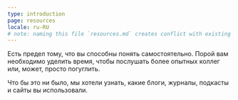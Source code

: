 ```yaml
---
type: introduction
page: resources
locale: ru-RU
# note: naming this file `resources.md` creates conflict with existing `resources.yml`
---
```


Есть предел тому, что вы способны понять самостоятельно. Порой вам необходимо уделить время, чтобы послушать более опытных коллег или, может, просто погуглить.

Что бы это ни было, мы хотели узнать, какие блоги, журналы, подкасты и сайты вы использовали.
